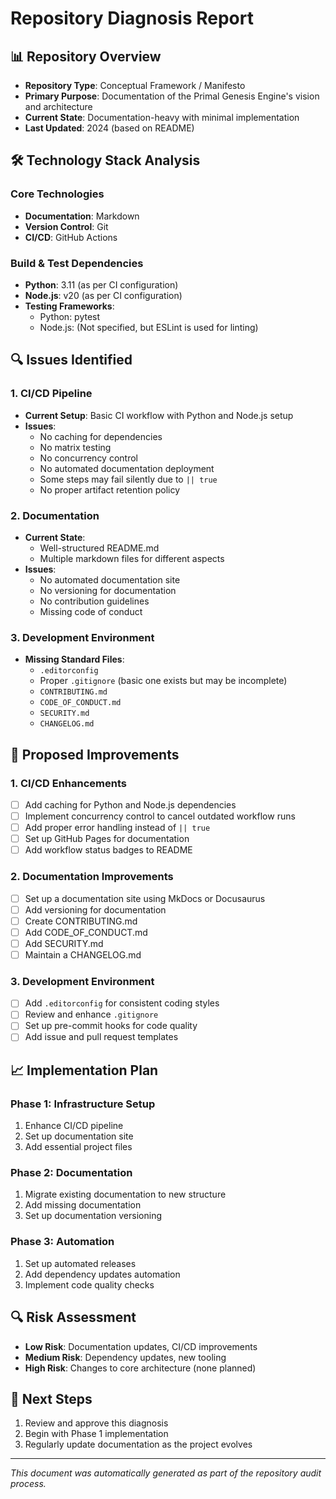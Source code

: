 # Repository Diagnosis Report

## 📊 Repository Overview
- **Repository Type**: Conceptual Framework / Manifesto
- **Primary Purpose**: Documentation of the Primal Genesis Engine's vision and architecture
- **Current State**: Documentation-heavy with minimal implementation
- **Last Updated**: 2024 (based on README)

## 🛠️ Technology Stack Analysis

### Core Technologies
- **Documentation**: Markdown
- **Version Control**: Git
- **CI/CD**: GitHub Actions

### Build & Test Dependencies
- **Python**: 3.11 (as per CI configuration)
- **Node.js**: v20 (as per CI configuration)
- **Testing Frameworks**:
  - Python: pytest
  - Node.js: (Not specified, but ESLint is used for linting)

## 🔍 Issues Identified

### 1. CI/CD Pipeline
- **Current Setup**: Basic CI workflow with Python and Node.js setup
- **Issues**:
  - No caching for dependencies
  - No matrix testing
  - No concurrency control
  - No automated documentation deployment
  - Some steps may fail silently due to `|| true`
  - No proper artifact retention policy

### 2. Documentation
- **Current State**:
  - Well-structured README.md
  - Multiple markdown files for different aspects
- **Issues**:
  - No automated documentation site
  - No versioning for documentation
  - No contribution guidelines
  - Missing code of conduct

### 3. Development Environment
- **Missing Standard Files**:
  - `.editorconfig`
  - Proper `.gitignore` (basic one exists but may be incomplete)
  - `CONTRIBUTING.md`
  - `CODE_OF_CONDUCT.md`
  - `SECURITY.md`
  - `CHANGELOG.md`

## 🚀 Proposed Improvements

### 1. CI/CD Enhancements
- [ ] Add caching for Python and Node.js dependencies
- [ ] Implement concurrency control to cancel outdated workflow runs
- [ ] Add proper error handling instead of `|| true`
- [ ] Set up GitHub Pages for documentation
- [ ] Add workflow status badges to README

### 2. Documentation Improvements
- [ ] Set up a documentation site using MkDocs or Docusaurus
- [ ] Add versioning for documentation
- [ ] Create CONTRIBUTING.md
- [ ] Add CODE_OF_CONDUCT.md
- [ ] Add SECURITY.md
- [ ] Maintain a CHANGELOG.md

### 3. Development Environment
- [ ] Add `.editorconfig` for consistent coding styles
- [ ] Review and enhance `.gitignore`
- [ ] Set up pre-commit hooks for code quality
- [ ] Add issue and pull request templates

## 📈 Implementation Plan

### Phase 1: Infrastructure Setup
1. Enhance CI/CD pipeline
2. Set up documentation site
3. Add essential project files

### Phase 2: Documentation
1. Migrate existing documentation to new structure
2. Add missing documentation
3. Set up documentation versioning

### Phase 3: Automation
1. Set up automated releases
2. Add dependency updates automation
3. Implement code quality checks

## 🔍 Risk Assessment
- **Low Risk**: Documentation updates, CI/CD improvements
- **Medium Risk**: Dependency updates, new tooling
- **High Risk**: Changes to core architecture (none planned)

## 📅 Next Steps
1. Review and approve this diagnosis
2. Begin with Phase 1 implementation
3. Regularly update documentation as the project evolves

---
*This document was automatically generated as part of the repository audit process.*
